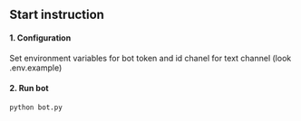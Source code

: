 ## Start instruction

#### 1. Configuration
Set environment variables for bot token and id chanel
for text channel (look .env.example)

#### 2. Run bot
    python bot.py

